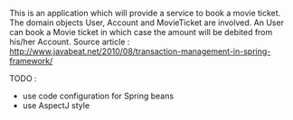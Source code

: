 This is an application which will provide a service to book a movie ticket. 
The domain objects User, Account and MovieTicket are involved.
An User can book a Movie ticket in which case the amount will be debited from his/her Account. 
Source article : http://www.javabeat.net/2010/08/transaction-management-in-spring-framework/


TODO : 
- use code configuration for Spring beans
- use AspectJ style 